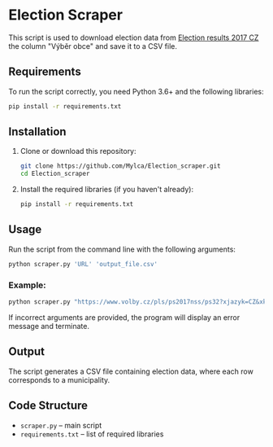 # Election Scraper

This script is used to download election data from [Election results 2017 CZ](https://www.volby.cz/pls/ps2017nss/ps3?xjazyk=CZ) the column "Výběr obce" and save it to a CSV file.

## Requirements

To run the script correctly, you need Python 3.6+ and the following libraries:

```bash
pip install -r requirements.txt
```

## Installation

1. Clone or download this repository:
   ```bash
   git clone https://github.com/Mylca/Election_scraper.git
   cd Election_scraper
   ```
2. Install the required libraries (if you haven't already):
   ```bash
   pip install -r requirements.txt
   ```

## Usage

Run the script from the command line with the following arguments:

```bash
python scraper.py 'URL' 'output_file.csv'
```

### Example:
```bash
python scraper.py "https://www.volby.cz/pls/ps2017nss/ps32?xjazyk=CZ&xkraj=1&xnumnuts=1100" "praha.csv"
```

If incorrect arguments are provided, the program will display an error message and terminate.

## Output

The script generates a CSV file containing election data, where each row corresponds to a municipality.

## Code Structure

- `scraper.py` – main script
- `requirements.txt` – list of required libraries



